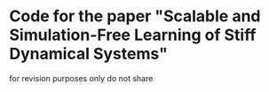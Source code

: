 # Code for the paper "Scalable and Simulation-Free Learning of Stiff Dynamical Systems" 
for revision purposes only
do not share
